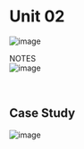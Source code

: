 # Unit 02 <br>

![image](https://github.com/ideepankarsharma2003/MCA/assets/74599435/87053485-78e5-435e-9f0f-bbab03179f9c)

NOTES<br>
![image](https://github.com/ideepankarsharma2003/MCA/assets/74599435/ba1b1781-b8ed-44a3-8dfa-58adbaeac7bf)

<br>

## Case Study

![image](https://github.com/ideepankarsharma2003/MCA/assets/74599435/f4bd00df-5507-413d-b2fb-b26f56dc6de2)
